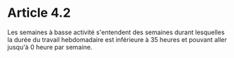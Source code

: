 # Article 4.2

  
Les semaines à basse activité s'entendent des semaines durant lesquelles la durée du travail hebdomadaire est inférieure à 35 heures et pouvant aller jusqu'à 0 heure par semaine.

